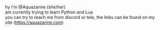 hy i'm @Aquazarine (she/her)
<br>
am currently trying to learn Python and Lua
<br>
you can try to reach me from discord or tele, the links can be found on my site (https://aquazarine.com)
